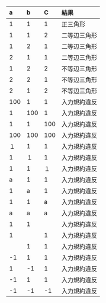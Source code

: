 | a | b | C | 結果 |
| :--- | :--- | :--- | :--- |
| 1 | 1 | 1 | 正三角形 |
| 1 | 1 | 2 | 二等辺三角形 |
| 1 | 2 | 1 | 二等辺三角形 |
| 2 | 1 | 1 | 二等辺三角形 |
| 1 | 2 | 2 | 不等辺三角形 |
| 2 | 2 | 1 | 不等辺三角形 |
| 2 | 1 | 2 | 不等辺三角形 |
| 100 | 1 | 1 | 入力規約違反 |
| 1 | 100 | 1 | 入力規約違反 |
| 1 | 1 | 100 | 入力規約違反 |
| 100 | 100 | 100 | 入力規約違反 |
| １ | 1 | 1 | 入力規約違反 |
| 1 | １ | 1 | 入力規約違反 |
| 1 | 1 | １ | 入力規約違反 |
| a | 1 | 1 | 入力規約違反 |
| 1 | a | 1 | 入力規約違反 |
| 1 | 1 | a | 入力規約違反 |
| a | a | a | 入力規約違反 |
| 1 | 1 |  | 入力規約違反 |
| 1 |  | 1 | 入力規約違反 |
|  | 1 | 1 | 入力規約違反 |
| -1 | 1 | 1 | 入力規約違反 |
| 1 | -1 | 1 | 入力規約違反 |
| -1 | 1 | 1 | 入力規約違反 |
| -1 | -1 | -1 | 入力規約違反 |

